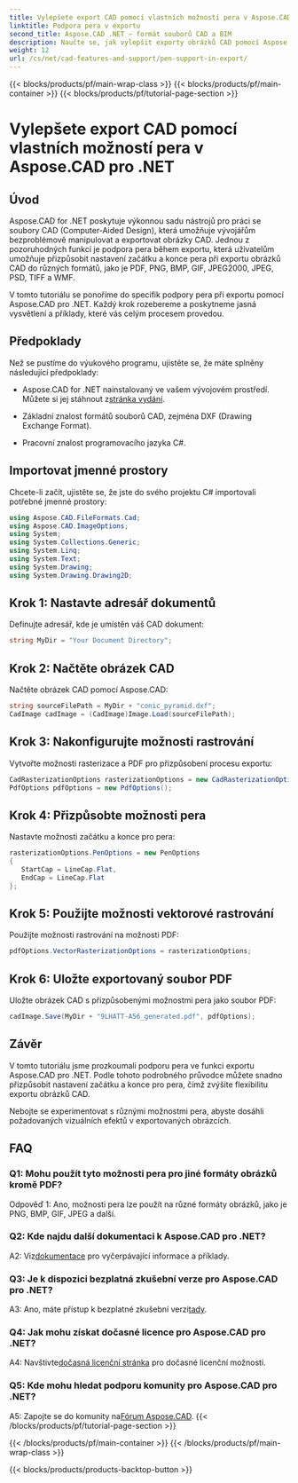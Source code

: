 ```yaml
---
title: Vylepšete export CAD pomocí vlastních možností pera v Aspose.CAD pro .NET
linktitle: Podpora pera v exportu
second_title: Aspose.CAD .NET – formát souborů CAD a BIM
description: Naučte se, jak vylepšit exporty obrázků CAD pomocí Aspose.CAD for .NET. Přizpůsobte si možnosti pera pro ohromující vizuály v PDF, PNG, BMP a dalších.
weight: 12
url: /cs/net/cad-features-and-support/pen-support-in-export/
---
```


{{< blocks/products/pf/main-wrap-class >}}
{{< blocks/products/pf/main-container >}}
{{< blocks/products/pf/tutorial-page-section >}}

# Vylepšete export CAD pomocí vlastních možností pera v Aspose.CAD pro .NET

## Úvod

Aspose.CAD for .NET poskytuje výkonnou sadu nástrojů pro práci se soubory CAD (Computer-Aided Design), která umožňuje vývojářům bezproblémově manipulovat a exportovat obrázky CAD. Jednou z pozoruhodných funkcí je podpora pera během exportu, která uživatelům umožňuje přizpůsobit nastavení začátku a konce pera při exportu obrázků CAD do různých formátů, jako je PDF, PNG, BMP, GIF, JPEG2000, JPEG, PSD, TIFF a WMF.

V tomto tutoriálu se ponoříme do specifik podpory pera při exportu pomocí Aspose.CAD pro .NET. Každý krok rozebereme a poskytneme jasná vysvětlení a příklady, které vás celým procesem provedou.

## Předpoklady

Než se pustíme do výukového programu, ujistěte se, že máte splněny následující předpoklady:

- Aspose.CAD for .NET nainstalovaný ve vašem vývojovém prostředí. Můžete si jej stáhnout z[stránka vydání](https://releases.aspose.com/cad/net/).

- Základní znalost formátů souborů CAD, zejména DXF (Drawing Exchange Format).

- Pracovní znalost programovacího jazyka C#.

## Importovat jmenné prostory

Chcete-li začít, ujistěte se, že jste do svého projektu C# importovali potřebné jmenné prostory:

```csharp
using Aspose.CAD.FileFormats.Cad;
using Aspose.CAD.ImageOptions;
using System;
using System.Collections.Generic;
using System.Linq;
using System.Text;
using System.Drawing;
using System.Drawing.Drawing2D;
```

## Krok 1: Nastavte adresář dokumentů

Definujte adresář, kde je umístěn váš CAD dokument:

```csharp
string MyDir = "Your Document Directory";
```

## Krok 2: Načtěte obrázek CAD

Načtěte obrázek CAD pomocí Aspose.CAD:

```csharp
string sourceFilePath = MyDir + "conic_pyramid.dxf";
CadImage cadImage = (CadImage)Image.Load(sourceFilePath);
```

## Krok 3: Nakonfigurujte možnosti rastrování

Vytvořte možnosti rasterizace a PDF pro přizpůsobení procesu exportu:

```csharp
CadRasterizationOptions rasterizationOptions = new CadRasterizationOptions();
PdfOptions pdfOptions = new PdfOptions();
```

## Krok 4: Přizpůsobte možnosti pera

Nastavte možnosti začátku a konce pro pera:

```csharp
rasterizationOptions.PenOptions = new PenOptions
{
   StartCap = LineCap.Flat,
   EndCap = LineCap.Flat
};
```

## Krok 5: Použijte možnosti vektorové rastrování

Použijte možnosti rastrování na možnosti PDF:

```csharp
pdfOptions.VectorRasterizationOptions = rasterizationOptions;
```

## Krok 6: Uložte exportovaný soubor PDF

Uložte obrázek CAD s přizpůsobenými možnostmi pera jako soubor PDF:

```csharp
cadImage.Save(MyDir + "9LHATT-A56_generated.pdf", pdfOptions);
```

## Závěr

V tomto tutoriálu jsme prozkoumali podporu pera ve funkci exportu Aspose.CAD pro .NET. Podle tohoto podrobného průvodce můžete snadno přizpůsobit nastavení začátku a konce pro pera, čímž zvýšíte flexibilitu exportu obrázků CAD.

Nebojte se experimentovat s různými možnostmi pera, abyste dosáhli požadovaných vizuálních efektů v exportovaných obrázcích.

## FAQ

### Q1: Mohu použít tyto možnosti pera pro jiné formáty obrázků kromě PDF?

Odpověď 1: Ano, možnosti pera lze použít na různé formáty obrázků, jako je PNG, BMP, GIF, JPEG a další.

### Q2: Kde najdu další dokumentaci k Aspose.CAD pro .NET?

 A2: Viz[dokumentace](https://reference.aspose.com/cad/net/) pro vyčerpávající informace a příklady.

### Q3: Je k dispozici bezplatná zkušební verze pro Aspose.CAD pro .NET?

 A3: Ano, máte přístup k bezplatné zkušební verzi[tady](https://releases.aspose.com/).

### Q4: Jak mohu získat dočasné licence pro Aspose.CAD pro .NET?

 A4: Navštivte[dočasná licenční stránka](https://purchase.aspose.com/temporary-license/) pro dočasné licenční možnosti.

### Q5: Kde mohu hledat podporu komunity pro Aspose.CAD pro .NET?

 A5: Zapojte se do komunity na[Fórum Aspose.CAD](https://forum.aspose.com/c/cad/19).
{{< /blocks/products/pf/tutorial-page-section >}}

{{< /blocks/products/pf/main-container >}}
{{< /blocks/products/pf/main-wrap-class >}}

{{< blocks/products/products-backtop-button >}}
